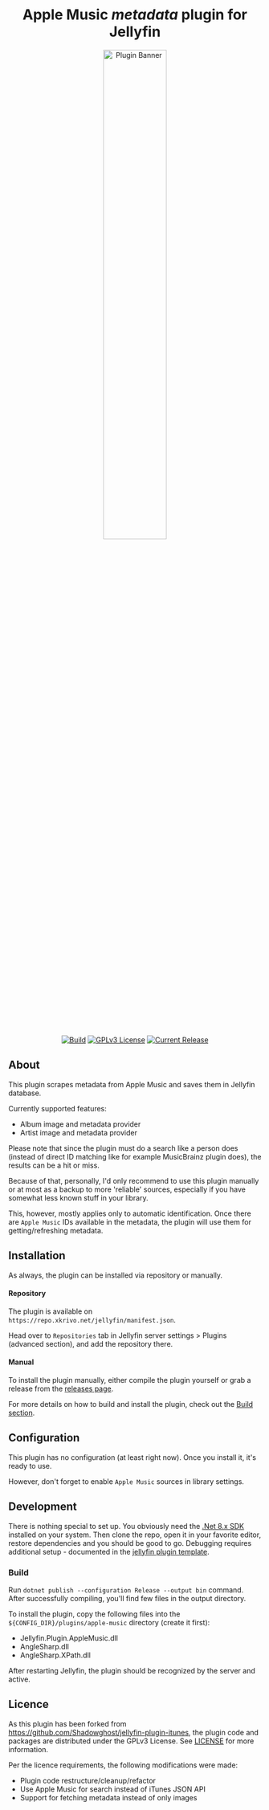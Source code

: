 <div align=center>
<h1>Apple Music <i>metadata</i> plugin for Jellyfin</h1>
<img alt="Plugin Banner" width=50% height=50% src="https://raw.githubusercontent.com/lyarenei/jellyfin-plugin-applemusic/master/image.png?sanitize=true"/>

[![Build](https://github.com/lyarenei/jellyfin-plugin-applemusic/actions/workflows/build-upload-publish.yml/badge.svg)](https://github.com/lyarenei/jellyfin-plugin-applemusic/actions/workflows/build-upload-publish.yml)
[![GPLv3 License](https://img.shields.io/github/license/lyarenei/jellyfin-plugin-applemusic.svg)](https://github.com/lyarenei/jellyfin-plugin-applemusic)
[![Current Release](https://img.shields.io/github/release/lyarenei/jellyfin-plugin-applemusic.svg)](https://github.com/lyarenei/jellyfin-plugin-applemusic/releases)

</div>

## About

This plugin scrapes metadata from Apple Music and saves them in Jellyfin database.

Currently supported features:

* Album image and metadata provider
* Artist image and metadata provider

Please note that since the plugin must do a search like a person does (instead of direct ID matching like for example MusicBrainz plugin does),
the results can be a hit or miss.

Because of that, personally, I'd only recommend to use this plugin manually or at most as a backup to more 'reliable' sources,
especially if you have somewhat less known stuff in your library.

This, however, mostly applies only to automatic identification.
Once there are `Apple Music` IDs available in the metadata, the plugin will use them for getting/refreshing metadata.

## Installation

As always, the plugin can be installed via repository or manually.

#### Repository

The plugin is available on `https://repo.xkrivo.net/jellyfin/manifest.json`.

Head over to `Repositories` tab in Jellyfin server settings > Plugins (advanced section), and add the repository there.

#### Manual

To install the plugin manually, either compile the plugin yourself or grab a release from the
[releases page](https://github.com/lyarenei/jellyfin-plugin-applemusic/releases).

For more details on how to build and install the plugin, check out the [Build section](#build).

## Configuration

This plugin has no configuration (at least right now). Once you install it, it's ready to use.

However, don't forget to enable `Apple Music` sources in library settings.

## Development

There is nothing special to set up. You obviously need the [.Net 8.x SDK](https://dotnet.microsoft.com/download/dotnet/8.0) installed on your system.
Then clone the repo, open it in your favorite editor, restore dependencies and you should be good to go.
Debugging requires additional setup - documented in the [jellyfin plugin template](https://github.com/jellyfin/jellyfin-plugin-template#6-set-up-debugging).

### Build

Run `dotnet publish --configuration Release --output bin` command.
After successfully compiling, you'll find few files in the output directory.

To install the plugin, copy the following files into the `${CONFIG_DIR}/plugins/apple-music` directory (create it first):

- Jellyfin.Plugin.AppleMusic.dll
- AngleSharp.dll
- AngleSharp.XPath.dll

After restarting Jellyfin, the plugin should be recognized by the server and active.

## Licence

As this plugin has been forked from https://github.com/Shadowghost/jellyfin-plugin-itunes, the plugin code and packages
are distributed under the GPLv3 License. See [LICENSE](./LICENSE) for more information.

Per the licence requirements, the following modifications were made:

- Plugin code restructure/cleanup/refactor
- Use Apple Music for search instead of iTunes JSON API
- Support for fetching metadata instead of only images
